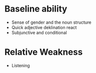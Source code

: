 # Baseline ability
- Sense of gender and the noun structure
- Quick adjective deklination react
- Subjunctive and conditional
# Relative Weakness
- Listening